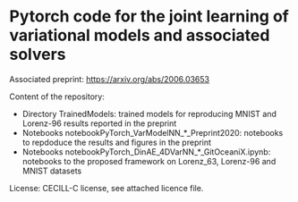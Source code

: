 # Pytorch code for the joint learning of variational models and associated solvers

Associated preprint: https://arxiv.org/abs/2006.03653

Content of the repository:
- Directory TrainedModels: trained models for reproducing MNIST and Lorenz-96 results reported in the preprint
- Notebooks notebookPyTorch_VarModelNN_*_Preprint2020: notebooks to repdoduce the results and figures in the preprint
- Notebooks notebookPyTorch_DinAE_4DVarNN_*_GitOceaniX.ipynb: notebooks to the proposed framework on Lorenz_63, Lorenz-96 and MNIST datasets

License: CECILL-C license, see attached licence file.
